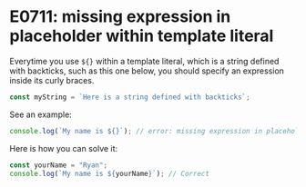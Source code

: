 # E0711: missing expression in placeholder within template literal

Everytime you use `${}` within a template literal, which is a string defined
with backticks, such as this one below, you should specify an expression
inside its curly braces.

```javascript
const myString = `Here is a string defined with backticks`;
```

See an example:

```javascript
console.log(`My name is ${}`); // error: missing expression in placeholder within template literal
```

Here is how you can solve it:

```javascript
const yourName = "Ryan";
console.log(`My name is ${yourName}`); // Correct
```
